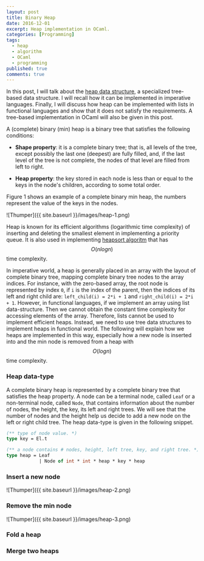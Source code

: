 ```yaml
---
layout: post
title: Binary Heap
date: 2016-12-01
excerpt: Heap implementation in OCaml.
categories: [Programming]
tags:
  - heap
  - algorithm
  - OCaml
  - programming
published: true
comments: true
---
```


In this post, I will talk about the 
[heap data structure][1], a specialized 
tree-based data structure. I will recall how it can be implemented in imperative languages. 
Finally, I will discuss how heap can be implemented with lists in functional languages 
and show that it does not satisfy the requirements. A tree-based implementation in OCaml 
will also be given in this post.

A (complete) binary (min) heap is a binary tree that satisfies the following conditions:

* __Shape property__: it is a complete binary tree; that is, all levels of the tree, 
except possibly the last one (deepest) are fully filled, and, if the last level of the 
tree is not complete, the nodes of that level are filled from left to right.

* __Heap property__: the key stored in each node is less than or equal to the keys in 
the node's children, according to some total order.

Figure 1 shows an example of a complete binary min heap, the numbers represent the value 
of the keys in the nodes.

![Thumper]({{ site.baseurl }}/images/heap-1.png)

Heap is known for its efficient algorithms (logarithmic time complexity) of inserting 
and deleting the smallest element in implementing a priority queue. It is also used in 
implementing [heapsort algoritm][2] that has $$O(nlogn)$$ time complexity.

In imperative world, a heap is generally placed in an array with the layout of complete 
binary tree, mapping complete binary tree nodes to the array indices. For instance, with 
the zero-based array, the root node is represented by index `0`, if `i` is the index of 
the parent, then the indices of its left and right child are: `left_child(i) = 2*i + 1`
and `right_child(i) = 2*i + 1`. However, in functional languages, if we implement an array 
using list data-structure. Then we cannot obtain the constant time complexity for 
accessing elements of the array. Therefore, lists cannot be used to implement efficient 
heaps. Instead, we need to use tree data structures to implement heaps in functional world. 
The following will explain how we heaps are implemented in this way, especially how a new 
node is inserted into and the min node is removed from a heap with $$O(logn)$$ time 
complexity. 

### Heap data-type

A complete binary heap is represented by a complete binary tree that satisfies the heap 
property. A node can be a terminal node, called `Leaf` or a non-terminal node, called 
`Node`, that contains 
information about the number of nodes, the height, the key, its left and right trees. 
We will see that the number of nodes and the height help us decide to add a new node on 
the left or right child tree. The heap data-type is given in the following snippet. 

```ocaml
(** type of node value. *)
type key = El.t

(** a node contains # nodes, height, left tree, key, and right tree. *)
type heap = Leaf
            | Node of int * int * heap * key * heap
```

### Insert a new node

![Thumper]({{ site.baseurl }}/images/heap-2.png)

### Remove the min node

![Thumper]({{ site.baseurl }}/images/heap-3.png)

### Fold a heap

### Merge two heaps

[1]: https://en.wikipedia.org/wiki/Heap_(data_structure)
[2]: https://en.wikipedia.org/wiki/Heapsort